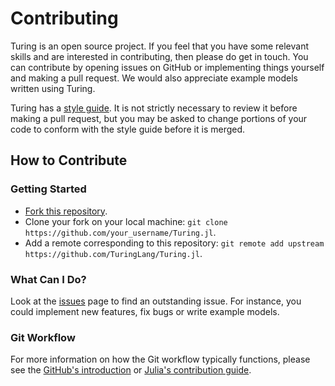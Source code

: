 ---
---
# Contributing

Turing is an open source project. If you feel that you have some relevant skills and are interested in contributing, then please do get in touch. You can contribute by opening issues on GitHub or implementing things yourself and making a pull request. We would also appreciate example models written using Turing.

Turing has a [style guide](style_guide.md). It is not strictly necessary to review it before making a pull request, but you may be asked to change portions of your code to conform with the style guide before it is merged.

## How to Contribute

### Getting Started
* [Fork this repository](https://github.com/TuringLang/Turing.jl#fork-destination-box).
* Clone your fork on your local machine: `git clone https://github.com/your_username/Turing.jl`.
* Add a remote corresponding to this repository:
`git remote add upstream https://github.com/TuringLang/Turing.jl`.


### What Can I Do?
Look at the [issues](https://github.com/TuringLang/Turing.jl/issues) page to find an outstanding issue. For instance, you could implement new features, fix bugs or write example models.

### Git Workflow

For more information on how the Git workflow typically functions, please see the [GitHub's introduction](https://guides.github.com/introduction/flow/) or [Julia's contribution guide](https://github.com/JuliaLang/julia/blob/master/CONTRIBUTING.md).
